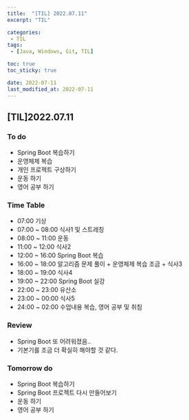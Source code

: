 ```yaml
---
title:  "[TIL] 2022.07.11"
excerpt: "TIL"

categories:
 - TIL
tags:
 - [Java, Windows, Git, TIL]

toc: true
toc_sticky: true

date: 2022-07-11
last_modified_at: 2022-07-11
---
```


## [TIL]2022.07.11



### To do
- Spring Boot 복습하기
- 운영체제 복습
- 개인 프로젝트 구상하기
- 운동 하기
- 영어 공부 하기   


### Time Table
- 07:00 기상
- 07:00 ~ 08:00 식사1 및 스트레칭
- 08:00 ~ 11:00 운동
- 11:00 ~ 12:00 식사2
- 12:00 ~ 16:00 Spring Boot 복습
- 16:00 ~ 18:00 알고리즘 문제 풀이 + 운영체제 복습 조금 + 식사3
- 18:00 ~ 19:00 식사4
- 19:00 ~ 22:00 Spring Boot 실강
- 22:00 ~ 23:00 유산소
- 23:00 ~ 00:00 식사5
- 24:00 ~ 02:00 수업내용 복습, 영어 공부 및 취침                   


### Review
- Spring Boot 또 어려워졌음..
- 기본기를 조금 더 확실히 해야할 것 같다.   


### Tomorrow do
- Spring Boot 복습하기
- Spring Boot 프로젝트 다시 만들어보기
- 운동 하기
- 영어 공부 하기
